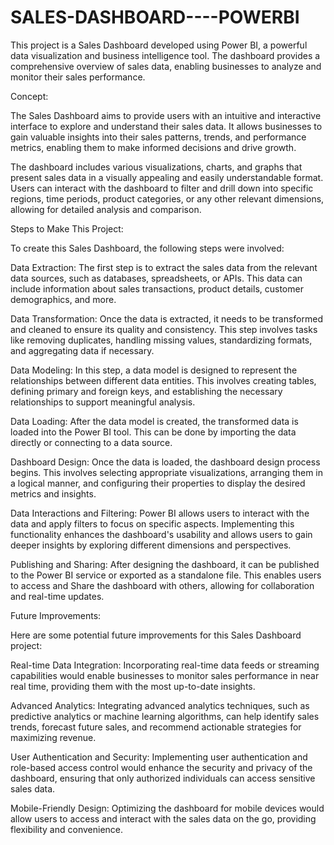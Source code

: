 # SALES-DASHBOARD----POWERBI

This project is a Sales Dashboard developed using Power BI, a powerful data visualization and business intelligence tool. The dashboard provides a comprehensive overview of sales data, enabling businesses to analyze and monitor their sales performance.

Concept:

The Sales Dashboard aims to provide users with an intuitive and interactive interface to explore and understand their sales data. It allows businesses to gain valuable insights into their sales patterns, trends, and performance metrics, enabling them to make informed decisions and drive growth.

The dashboard includes various visualizations, charts, and graphs that present sales data in a visually appealing and easily understandable format. Users can 
interact with the dashboard to filter and drill down into specific regions, time periods, product categories, or any other relevant dimensions, allowing for 
detailed analysis and comparison.

Steps to Make This Project:

To create this Sales Dashboard, the following steps were involved:

Data Extraction: The first step is to extract the sales data from the relevant data sources, such as databases, spreadsheets, or APIs. This data can include 
information about sales transactions, product details, customer demographics, and more.

Data Transformation: Once the data is extracted, it needs to be transformed and cleaned to ensure its quality and consistency. This step involves tasks like 
removing duplicates, handling missing values, standardizing formats, and aggregating data if necessary.

Data Modeling: In this step, a data model is designed to represent the relationships between different data entities. This involves creating tables, defining 
primary and foreign keys, and establishing the necessary relationships to support meaningful analysis.

Data Loading: After the data model is created, the transformed data is loaded into the Power BI tool. This can be done by importing the data directly or connecting 
to a data source.

Dashboard Design: Once the data is loaded, the dashboard design process begins. This involves selecting appropriate visualizations, arranging them in a logical 
manner, and configuring their properties to display the desired metrics and insights.

Data Interactions and Filtering: Power BI allows users to interact with the data and apply filters to focus on specific aspects. Implementing this functionality 
enhances the dashboard's usability and allows users to gain deeper insights by exploring different dimensions and perspectives.

Publishing and Sharing: After designing the dashboard, it can be published to the Power BI service or exported as a standalone file. This enables users to access and 
Share the dashboard with others, allowing for collaboration and real-time updates.

Future Improvements:

Here are some potential future improvements for this Sales Dashboard project:

Real-time Data Integration: Incorporating real-time data feeds or streaming capabilities would enable businesses to monitor sales performance in near real time, 
providing them with the most up-to-date insights.

Advanced Analytics: Integrating advanced analytics techniques, such as predictive analytics or machine learning algorithms, can help identify sales trends, 
forecast future sales, and recommend actionable strategies for maximizing revenue.

User Authentication and Security: Implementing user authentication and role-based access control would enhance the security and privacy of the dashboard, ensuring 
that only authorized individuals can access sensitive sales data.

Mobile-Friendly Design: Optimizing the dashboard for mobile devices would allow users to access and interact with the sales data on the go, providing flexibility 
and convenience.

